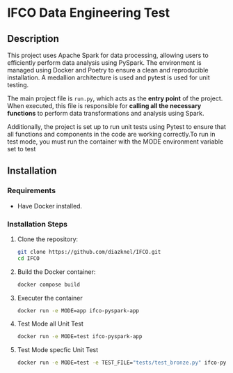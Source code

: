 # IFCO Data Engineering Test

## Description
This project uses Apache Spark for data processing, allowing users to efficiently perform data analysis using PySpark. The environment is managed using Docker and Poetry to ensure a clean and reproducible installation. A medallion architecture is used and pytest is used for unit testing.

The main project file is `run.py`, which acts as the **entry point** of the project. When executed, this file is responsible for **calling all the necessary functions** to perform data transformations and analysis using Spark.

Additionally, the project is set up to run unit tests using Pytest to ensure that all functions and components in the code are working correctly.To run in test mode, you must run the container with the MODE environment variable set to test

## Installation

### Requirements

- Have Docker installed.

### Installation Steps

1. Clone the repository:
   ```bash
   git clone https://github.com/diazknel/IFCO.git
   cd IFCO
2. Build the Docker container:   
   ```bash
   docker compose build     
3. Executer the container
   ```bash
   docker run -e MODE=app ifco-pyspark-app 
4. Test Mode all Unit Test
    ```bash
    docker run -e MODE=test ifco-pyspark-app
5. Test Mode specfic Unit Test
   ```bash
   docker run -e MODE=test -e TEST_FILE="tests/test_bronze.py" ifco-pyspark-app
